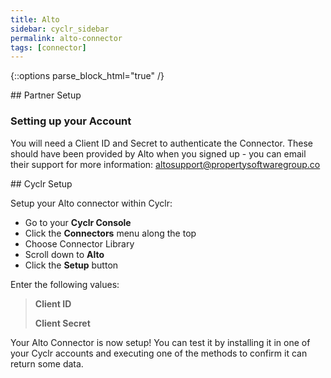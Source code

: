 ```yaml
---
title: Alto
sidebar: cyclr_sidebar
permalink: alto-connector
tags: [connector]
---
```

{::options parse_block_html="true" /}
<section class="card py-5 my-5">
## Partner Setup

### Setting up your Account

You will need a Client ID and Secret to authenticate the Connector. 
These should have been provided by Alto when you signed up - you can email their support for more information: <altosupport@propertysoftwaregroup.co>


</section>
<section class="card py-5 my-5">
## Cyclr Setup

Setup your Alto connector within Cyclr:

- Go to your **Cyclr Console**
- Click the **Connectors** menu along the top
- Choose Connector Library
- Scroll down to **Alto**
- Click the **Setup** button

Enter the following values:

> **Client ID**
>
> **Client Secret**

Your Alto Connector is now setup! You can test it by installing it in one of your Cyclr accounts and executing one of the methods to confirm it can return some data.

</section>
